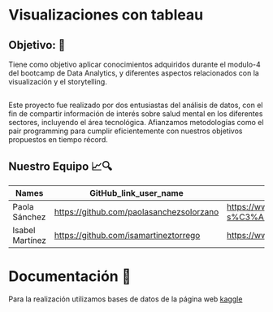 

# Visualizaciones con tableau

## Objetivo: 🎯
Tiene como objetivo aplicar conocimientos adquiridos durante el modulo-4 del bootcamp de Data Analytics, y  diferentes aspectos relacionados con la visualización y el storytelling.

## 
Este proyecto fue realizado por dos entusiastas del análisis de datos, con el fin de compartir información de interés sobre salud mental en los diferentes sectores, incluyendo el área tecnológica. Afianzamos metodologías como el pair programming para cumplir eficientemente con nuestros objetivos propuestos en tiempo récord.

## Nuestro Equipo 📈🔍

|Names|	GitHub_link_user_name|	Linkedin_link_user_name|
|-----|-------|--------|
|Paola Sánchez|	https://github.com/paolasanchezsolorzano|	https://www.linkedin.com/in/paola-s%C3%A1nchez-sol%C3%B3rzano-5a05751b4/|
|Isabel Martínez|	https://github.com/isamartineztorrego| https://www.linkedin.com/in/isabelmartineztorrego/|


# Documentación  📌
Para la realización utilizamos bases de datos de la página web [kaggle](https://www.kaggle.com/datasets)
